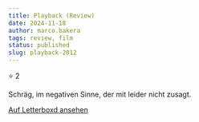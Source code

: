 ```yaml
---
title: Playback (Review)
date: 2024-11-18
author: marco.bakera
tags: review, film
status: published
slug: playback-2012
---
```


⭐ 2

Schräg, im negativen Sinne, der mit leider nicht zusagt.

[Auf Letterboxd ansehen](https://boxd.it/7PN5mJ)

